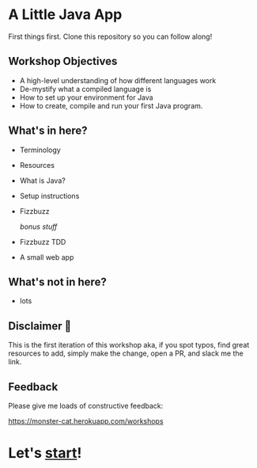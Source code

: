 # A Little Java App
First things first. Clone this repository so you can follow along!

## Workshop Objectives
- A high-level understanding of how different languages work
- De-mystify what a compiled language is
- How to set up your environment for Java
- How to create, compile and run your first Java program.

## What's in here?
- Terminology
- Resources
- What is Java?
- Setup instructions
- Fizzbuzz

  _bonus stuff_
- Fizzbuzz TDD
- A small web app

## What's not in here?
- lots


## Disclaimer :construction:
 This is the first iteration of this workshop aka, if you spot typos, find great resources to add, simply make the change, open a PR, and slack me the link.

## Feedback
Please give me loads of constructive feedback:

https://monster-cat.herokuapp.com/workshops

# Let's [start][1]!

[1]: ../master/Section0-Setup/README.md
